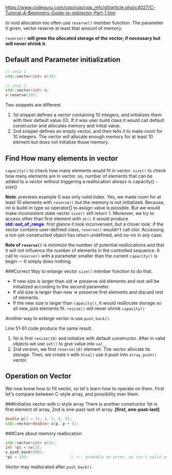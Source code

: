https://www.codeguru.com/cpp/cpp/cpp_mfc/stl/article.php/c4027/C-Tutorial-A-Beginners-Guide-to-stdvector-Part-1.htm

to void allocation too often use `reserve()` member function. The parameter it given, vector reserve at least that amount of memory.

`reserve()` **will grow the allocated storage of the vector, if necessary but will never shrink it.**

## Default and Parameter initialization
```cpp {.line-numbers}
// snip 1
std::vector<int> v(10)

// snip 2
std::vector<int> v;
v.reserve(10);
```
Two snippets are different.
1. 1st snippet defines a vector containing 10 integers, and initializes them with their default value (0). If it was user build class it would call default constructor and allocates memory and initial value.
2. 2nd snippet defines an empty vector, and then tells it to make room for 10 integers. The vector will allocate enough memory for at least 10 element but does not initialize those memory.

## Find How many elements in vector
`capacity()` to check how many elements would fit in vector.
`size()` to check how many elements are in vector.
so, number of elements that can be added to a vector without triggering a reallocation always is capacity() - size()

**Note**: previews example 0 was only valid index. Yes, we made room for at least 10 elements with `reserve()` but the memory is not initialized. Because, int is build-in type so operator[] to assign value is possible. But we would make inconsistent state vector `size()` still return 1. Moreover, we try to access other than first element with `at()` it would produce **<span style="color: #0000FF">std::out_of_range</span>**. first glance it look inconvenient, but a closer look: if the vector contains user-defined class, `reserve()` wouldn't call ctor. Accessing a not-yet-constructed object has return undefined, and no-no in any case.

**Role of `reserve()`** is minimize the number of potential reallocations and that it will not influence the number of elements in the controlled sequence. 
A call to `reserve()` with a parameter smaller than the current `capacity()` is begin -- It simply does nothing.

###Correct Way to enlarge vector
`size()` member function to do that.
- If new size is larger than old => preserve old elements and rest will be initialized according to the second parameter.
- If old size is larger than new => preserve first elements and discard rest of elements.
- If the new size is larger than `capacity()`, it would reallocate storage so all new_size elements fit. `resize()` will never shrink `capacity()`

Another way to enlarge vector is use `push_back()`.

Line 51-61 code produce the same result.
1. 1st is first `resize(10)` and initialize with default constructor. After in valid objects we use `set()` to give value into `val_`.
2. 2nd version, we first `reserve(10)` element. The vector allocate its storage. Then, we create `X` with `X(val)` use it push into `array_push()` vector.

## Operation on Vector
We now know how to fill vector, so let's learn how to operate on them. First let's compare between C-style array, and possibility over them.

###Initialize vector with c-style array
There is another constructor 1st is first element of array, 2nd is one-past-last of array.
**[first, one-past-last]**
```cpp {.line-number}
double p[] = {1, 2, 3, 4, 5};
std::vector<double> a(p, p + 5);
```

###Care about memory reallocation
```cpp {.line-number}
std::vector<int> v(5);
int *pi = &v[3];
v.push_back(999);
*pi = 333;                  // <-- probably an error, pi isn't valid any more
``` 
Vector may reallocated after `push_back()`.





